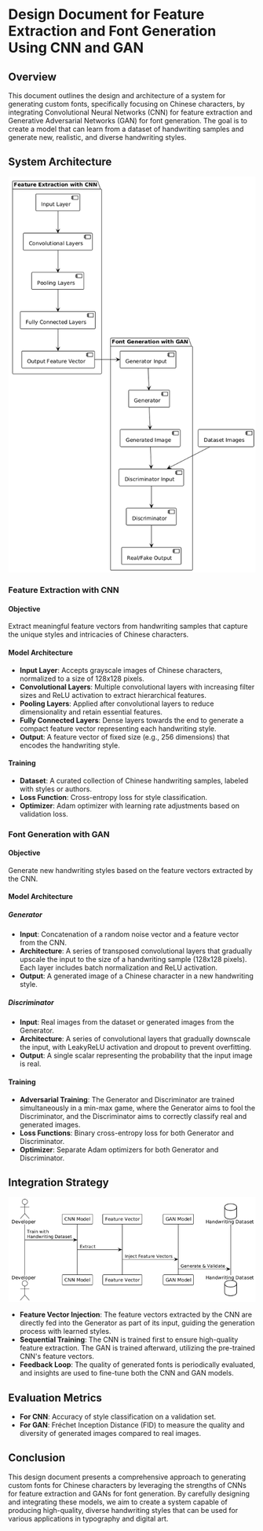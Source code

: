 # Design Document for Feature Extraction and Font Generation Using CNN and GAN

## Overview

This document outlines the design and architecture of a system for generating custom fonts, specifically focusing on Chinese characters, by integrating Convolutional Neural Networks (CNN) for feature extraction and Generative Adversarial Networks (GAN) for font generation. The goal is to create a model that can learn from a dataset of handwriting samples and generate new, realistic, and diverse handwriting styles.

## System Architecture

![system-architecture](./assets/system-architecture.png)

### Feature Extraction with CNN

#### Objective
Extract meaningful feature vectors from handwriting samples that capture the unique styles and intricacies of Chinese characters.

#### Model Architecture
- **Input Layer**: Accepts grayscale images of Chinese characters, normalized to a size of 128x128 pixels.
- **Convolutional Layers**: Multiple convolutional layers with increasing filter sizes and ReLU activation to extract hierarchical features.
- **Pooling Layers**: Applied after convolutional layers to reduce dimensionality and retain essential features.
- **Fully Connected Layers**: Dense layers towards the end to generate a compact feature vector representing each handwriting style.
- **Output**: A feature vector of fixed size (e.g., 256 dimensions) that encodes the handwriting style.

#### Training
- **Dataset**: A curated collection of Chinese handwriting samples, labeled with styles or authors.
- **Loss Function**: Cross-entropy loss for style classification.
- **Optimizer**: Adam optimizer with learning rate adjustments based on validation loss.

### Font Generation with GAN

#### Objective
Generate new handwriting styles based on the feature vectors extracted by the CNN.

#### Model Architecture

##### Generator
- **Input**: Concatenation of a random noise vector and a feature vector from the CNN.
- **Architecture**: A series of transposed convolutional layers that gradually upscale the input to the size of a handwriting sample (128x128 pixels). Each layer includes batch normalization and ReLU activation.
- **Output**: A generated image of a Chinese character in a new handwriting style.

##### Discriminator
- **Input**: Real images from the dataset or generated images from the Generator.
- **Architecture**: A series of convolutional layers that gradually downscale the input, with LeakyReLU activation and dropout to prevent overfitting.
- **Output**: A single scalar representing the probability that the input image is real.

#### Training
- **Adversarial Training**: The Generator and Discriminator are trained simultaneously in a min-max game, where the Generator aims to fool the Discriminator, and the Discriminator aims to correctly classify real and generated images.
- **Loss Functions**: Binary cross-entropy loss for both Generator and Discriminator.
- **Optimizer**: Separate Adam optimizers for both Generator and Discriminator.

## Integration Strategy

![alt text](./assets/integration-strategy.png)

- **Feature Vector Injection**: The feature vectors extracted by the CNN are directly fed into the Generator as part of its input, guiding the generation process with learned styles.
- **Sequential Training**: The CNN is trained first to ensure high-quality feature extraction. The GAN is trained afterward, utilizing the pre-trained CNN's feature vectors.
- **Feedback Loop**: The quality of generated fonts is periodically evaluated, and insights are used to fine-tune both the CNN and GAN models.

## Evaluation Metrics

- **For CNN**: Accuracy of style classification on a validation set.
- **For GAN**: Fréchet Inception Distance (FID) to measure the quality and diversity of generated images compared to real images.

## Conclusion

This design document presents a comprehensive approach to generating custom fonts for Chinese characters by leveraging the strengths of CNNs for feature extraction and GANs for font generation. By carefully designing and integrating these models, we aim to create a system capable of producing high-quality, diverse handwriting styles that can be used for various applications in typography and digital art.